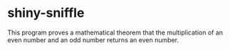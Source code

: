 # shiny-sniffle
This program proves a mathematical theorem that the multiplication of an even number and an odd number returns an even number.
